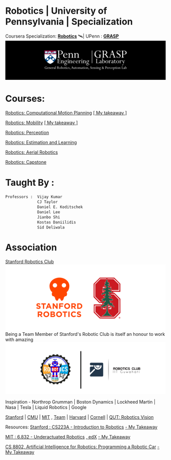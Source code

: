 # Robotics | University of Pennsylvania | Specialization
Coursera Specialization: <b>[Robotics](https://www.coursera.org/specializations/robotics)</b> 🛰| UPenn : <b>[GRASP](https://www.grasp.upenn.edu/)</b>
<img src="https://github.com/SKKSaikia/roboticsPenn/blob/master/res/logo-grasp_banner.png">

# Courses:

[Robotics: Computational Motion Planning](https://www.coursera.org/learn/robotics-motion-planning/)  [[ My takeaway ]](#)

[Robotics: Mobility](https://www.coursera.org/learn/robotics-mobility/)  [[ My takeaway ]](#)

[Robotics: Perception](https://www.coursera.org/learn/robotics-perception/)

[Robotics: Estimation and Learning](https://www.coursera.org/learn/robotics-learning/)

[Robotics: Aerial Robotics](https://www.coursera.org/learn/robotics-flight/)

[Robotics: Capstone](https://www.coursera.org/learn/robotics-capstone/) 

# Taught By :
    Professors :  Vijay Kumar
                  CJ Taylor
                  Daniel E. Koditschek
                  Daniel Lee
                  Jianbo Shi
                  Kostas Daniilidis
                  Sid Deliwala
# Association
[Stanford Robotics Club](http://roboticsclub.stanford.edu/)
<img src="https://github.com/SKKSaikia/roboticsPenn/blob/master/res/ssrc.png">
Being a Team Member of Stanford's Robotic Club is itself an honour to work with amazing
<img src="https://github.com/SKKSaikia/roboticsPenn/blob/master/res/roboaec.png">

Inspiration - Northrop Grumman | Boston Dynamics | Lockheed Martin | Nasa | Tesla | Liquid Robotics | Google

[Stanford](https://cs.stanford.edu/groups/manips/) | [CMU](https://www.ri.cmu.edu/) | [MIT](https://robotics.mit.edu/) , [Team](http://roboteam.mit.edu/) | [Harvard](http://hrl.harvard.edu/people/) | [Cornell](http://www.robotics.cornell.edu/courses/) | [QUT: Robotics Vision](https://robotacademy.net.au/)

Resources:
[Stanford : CS223A - Introduction to Robotics](https://see.stanford.edu/Course/CS223A/33) [- My Takeaway](#)

[MIT : 6.832 - Underactuated Robotics](http://underactuated.mit.edu/underactuated.html) [, edX](https://courses.edx.org/courses/course-v1:MITx+6.832x_2+3T2015/) [- My Takeaway](#)

[CS 8802, Artificial Intelligence for Robotics: Programming a Robotic Car](https://www.udacity.com/course/artificial-intelligence-for-robotics--cs373) [- My Takeaway](#)

